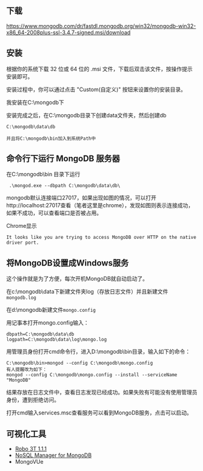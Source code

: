 

## 下载
https://www.mongodb.com/dr/fastdl.mongodb.org/win32/mongodb-win32-x86_64-2008plus-ssl-3.4.7-signed.msi/download


## 安装

根据你的系统下载 32 位或 64 位的 .msi 文件，下载后双击该文件，按操作提示安装即可。

安装过程中，你可以通过点击 "Custom(自定义)" 按钮来设置你的安装目录。

我安装在C:\mongodb下

安装完成之后，在C:\mongodb目录下创建data文件夹，然后创建db
```
C:\mongodb\data\db
```

`并且将C:\mongodb\bin加入到系统Path中`

## 命令行下运行 MongoDB 服务器

在C:\mongodb\bin 目录下运行
```
 .\mongod.exe --dbpath C:\mongodb\data\db\
```

mongodb默认连接端口27017，如果出现如图的情况，可以打开http://localhost:27017查看（笔者这里是chrome），发现如图则表示连接成功，如果不成功，可以查看端口是否被占用。

Chrome显示
```
It looks like you are trying to access MongoDB over HTTP on the native driver port.
```

## 将MongoDB设置成Windows服务

这个操作就是为了方便，每次开机MongoDB就自动启动了。

在c:\mongodb\data下新建文件夹log（存放日志文件）并且新建文件`mongodb.log`

在d:\mongodb新建文件`mongo.config`


用记事本打开mongo.config输入：
```
dbpath=C:\mongodb\data\db
logpath=C:\mongodb\data\log\mongo.log  
```


用管理员身份打开cmd命令行，进入D:\mongodb\bin目录，输入如下的命令：
```
C:\mongodb\bin>mongod --config C:\mongodb\mongo.config 
有人提醒改为如下：
mongod --config C:\mongodb\mongo.config --install --serviceName "MongoDB"
```

结果存放在日志文件中，查看日志发现已经成功。如果失败有可能没有使用管理员身份，遭到拒绝访问。


打开cmd输入services.msc查看服务可以看到MongoDB服务，点击可以启动。


## 可视化工具

- [Robo 3T 1.1.1](https://robomongo.org/download)
- [NoSQL Manager for MongoDB](https://www.mongodbmanager.com/download) 
- MongoVUe


